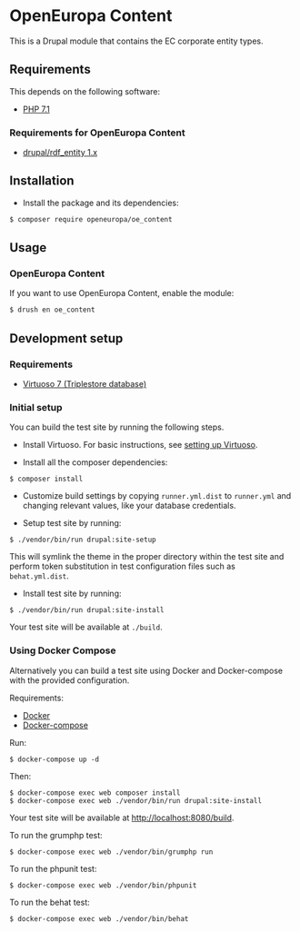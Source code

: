 # OpenEuropa Content

This is a Drupal module that contains the EC corporate entity types.

## Requirements

This depends on the following software:

* [PHP 7.1](http://php.net/)

### Requirements for OpenEuropa Content

* [drupal/rdf_entity 1.x](https://www.drupal.org/project/rdf_entity)

## Installation

* Install the package and its dependencies:

```bash
$ composer require openeuropa/oe_content
```

## Usage

### OpenEuropa Content

If you want to use OpenEuropa Content, enable the module:

```bash
$ drush en oe_content
```

## Development setup

### Requirements

* [Virtuoso 7 (Triplestore database)](https://github.com/openlink/virtuoso-opensource)

### Initial setup

You can build the test site by running the following steps.

* Install Virtuoso. For basic instructions, see [setting up
Virtuoso](https://github.com/ec-europa/rdf_entity/blob/8.x-1.x/README.md).

* Install all the composer dependencies:

```
$ composer install
```

* Customize build settings by copying `runner.yml.dist` to `runner.yml` and
changing relevant values, like your database credentials.

* Setup test site by running:

```
$ ./vendor/bin/run drupal:site-setup
```

This will symlink the theme in the proper directory within the test site and
perform token substitution in test configuration files such as `behat.yml.dist`.

* Install test site by running:

```
$ ./vendor/bin/run drupal:site-install
```

Your test site will be available at `./build`.

### Using Docker Compose

Alternatively you can build a test site using Docker and Docker-compose with the provided configuration.

Requirements:

- [Docker](https://www.docker.com/get-docker)
- [Docker-compose](https://docs.docker.com/compose/)

Run:

```
$ docker-compose up -d
```

Then:

```
$ docker-compose exec web composer install
$ docker-compose exec web ./vendor/bin/run drupal:site-install
```

Your test site will be available at [http://localhost:8080/build](http://localhost:8080/build).

To run the grumphp test:

```
$ docker-compose exec web ./vendor/bin/grumphp run
```

To run the phpunit test:

```
$ docker-compose exec web ./vendor/bin/phpunit
```

To run the behat test:

```
$ docker-compose exec web ./vendor/bin/behat
```
